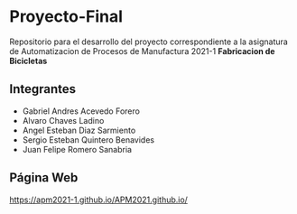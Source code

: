# Proyecto-Final
Repositorio para el desarrollo del proyecto correspondiente a la asignatura de Automatizacion de Procesos de Manufactura 2021-1 **Fabricacion de Bicicletas**
## Integrantes
- Gabriel Andres Acevedo Forero
- Alvaro Chaves Ladino
- Angel Esteban Diaz Sarmiento
- Sergio Esteban Quintero Benavides
- Juan Felipe Romero Sanabria
## Página Web
https://apm2021-1.github.io/APM2021.github.io/
